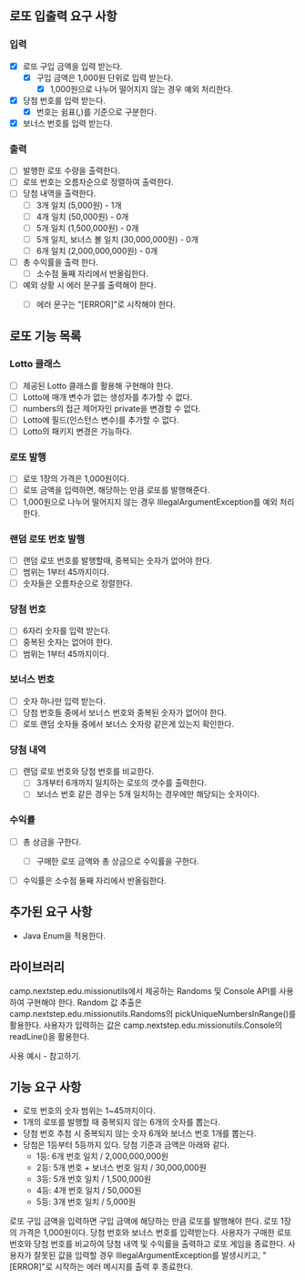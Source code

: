 ## 로또 입출력 요구 사항

### 입력
- [x] 로또 구입 금액을 입력 받는다.
  - [x] 구입 금액은 1,000원 단위로 입력 받는다.
    - [x] 1,000원으로 나누어 떨어지지 않는 경우 예외 처리한다.
- [x] 당첨 번호를 입력 받는다.
  - [x] 번호는 쉼표(,)를 기준으로 구분한다.
- [x] 보너스 번호를 입력 받는다.

### 출력
- [ ] 발행한 로또 수량을 출력한다.
- [ ] 로또 번호는 오름차순으로 정렬하여 출력한다.
- [ ] 당첨 내역을 출력한다.
  - [ ] 3개 일치 (5,000원) - 1개
  - [ ] 4개 일치 (50,000원) - 0개
  - [ ] 5개 일치 (1,500,000원) - 0개
  - [ ] 5개 일치, 보너스 볼 일치 (30,000,000원) - 0개
  - [ ] 6개 일치 (2,000,000,000원) - 0개
- [ ] 총 수익률을 출력 한다.
  - [ ] 소수점 둘째 자리에서 반올림한다.
- [ ] 예외 상황 시 에러 문구를 출력해야 한다.
  - [ ] 에러 문구는 "[ERROR]"로 시작해야 한다.


## 로또 기능 목록

### Lotto 클래스
- [ ] 제공된 Lotto 클래스를 활용해 구현해야 한다.
- [ ] Lotto에 매개 변수가 없는 생성자를 추가할 수 없다.
- [ ] numbers의 접근 제어자인 private을 변경할 수 없다.
- [ ] Lotto에 필드(인스턴스 변수)를 추가할 수 없다.
- [ ] Lotto의 패키지 변경은 가능하다.

### 로또 발행
- [ ] 로또 1장의 가격은 1,000원이다.
- [ ] 로또 금액을 입력하면, 해당하는 만큼 로또를 발행해준다.
- [ ] 1,000원으로 나누어 떨어지지 않는 경우 IllegalArgumentException를 예외 처리한다.

### 랜덤 로또 번호 발행
- [ ] 랜덤 로또 번호를 발행할때, 중복되는 숫자가 없어야 한다.
- [ ] 범위는 1부터 45까지이다.
- [ ] 숫자들은 오름차순으로 정렬한다.

### 당첨 번호
- [ ] 6자리 숫자를 입력 받는다.
- [ ] 중복된 숫자는 없어야 한다.
- [ ] 범위는 1부터 45까지이다.

### 보너스 번호
- [ ] 숫자 하나만 입력 받는다.
- [ ] 당첨 번호들 중에서 보너스 번호와 중복된 숫자가 없어야 한다.
- [ ] 로또 랜덤 숫자들 중에서 보너스 숫자랑 같은게 있는지 확인한다.

### 당첨 내역
- [ ] 랜덤 로또 번호와 당첨 번호를 비교한다.
   - [ ] 3개부터 6개까지 일치하는 로또의 갯수를 출력한다.
   - [ ] 보너스 번호 같은 경우는 5개 일치하는 경우에만 해당되는 숫자이다.

### 수익률
- [ ] 총 상금을 구한다.
   - [ ] 구매한 로또 금액와 총 상금으로 수익률을 구한다. 
- [ ] 수익률은 소수점 둘째 자리에서 반올림한다.


## 추가된 요구 사항
- Java Enum을 적용한다.


## 라이브러리

camp.nextstep.edu.missionutils에서 제공하는 Randoms 및 Console API를 사용하여 구현해야 한다.
Random 값 추출은 camp.nextstep.edu.missionutils.Randoms의 pickUniqueNumbersInRange()를 활용한다.
사용자가 입력하는 값은 camp.nextstep.edu.missionutils.Console의 readLine()을 활용한다.

사용 예시 - 참고하기.


## 기능 요구 사항

- 로또 번호의 숫자 범위는 1~45까지이다.
- 1개의 로또를 발행할 때 중복되지 않는 6개의 숫자를 뽑는다.
- 당첨 번호 추첨 시 중복되지 않는 숫자 6개와 보너스 번호 1개를 뽑는다.
- 당첨은 1등부터 5등까지 있다. 당첨 기준과 금액은 아래와 같다.
  - 1등: 6개 번호 일치 / 2,000,000,000원
  - 2등: 5개 번호 + 보너스 번호 일치 / 30,000,000원
  - 3등: 5개 번호 일치 / 1,500,000원
  - 4등: 4개 번호 일치 / 50,000원
  - 5등: 3개 번호 일치 / 5,000원

로또 구입 금액을 입력하면 구입 금액에 해당하는 만큼 로또를 발행해야 한다.
로또 1장의 가격은 1,000원이다.
당첨 번호와 보너스 번호를 입력받는다.
사용자가 구매한 로또 번호와 당첨 번호를 비교하여 당첨 내역 및 수익률을 출력하고 로또 게임을 종료한다.
사용자가 잘못된 값을 입력할 경우 IllegalArgumentException를 발생시키고,
"[ERROR]"로 시작하는 에러 메시지를 출력 후 종료한다.
